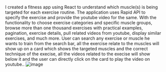 I created a fitness app using React to understand which muscle(s) is being targeted for each exercise routine. The application uses Rapid API to specify the exercise and provide the youtube video for the same. With the functionality to choose exercise categories and specific muscle groups, browse more than one thousand exercises with practical examples, pagination, exercise details, pull related videos from youtube, display similar exercises, and much more.
User can search any exercise or muscle he wants to train from the search bar, all the exercise relate to the muscles will show up on a card which shows the targeted muscles and the correct technique of the execise, all the videos related to the execise will show below it and the user can directly click on the card to play the video on youtube..
![image](https://user-images.githubusercontent.com/95141585/188672470-c0b96484-0ab5-45ce-8669-dba16158976b.png)

